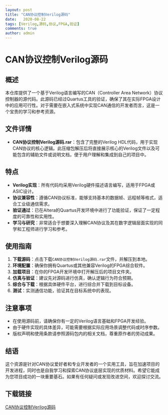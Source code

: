 ```yaml
---
layout: post
title: "CAN协议控制Verilog源码"
date:   2020-08-22
tags: [Verilog,源码,协议,FPGA,验证]
comments: true
author: admin
---
```

# CAN协议控制Verilog源码

## 概述

本仓库提供了一个基于Verilog语言编写的CAN（Controller Area Network）协议控制器的源代码。此源码已经过Quartus工具的验证，确保了其在实际FPGA设计中的应用可行性。对于需要在嵌入式系统中实现CAN通信的开发者而言，这是一个宝贵的学习和参考资源。

## 文件详情

- **CAN协议控制Verilog源码.rar**：包含了完整的Verilog HDL代码，用于实现CAN协议的核心逻辑。此压缩包解压后将直接展示核心的Verilog文件以及可能包含的辅助文件或说明文档，便于用户理解和集成到自己的项目中。

## 特点

- **Verilog实现**：所有代码均采用Verilog硬件描述语言编写，适用于FPGA或ASIC设计。
- **协议兼容性**：遵循CAN协议标准，能够支持基本的数据帧、远程帧等格式，适合工业级通信需求。
- **验证通过**：已在Altera的Quartus开发环境中进行了功能验证，保证了一定程度的可靠性和实用性。
- **学习与研究**：非常适合于想要深入理解CAN协议及其在数字逻辑层面实现的同学和工程师进行学习和参考。

## 使用指南

1. **下载源码**：点击下载`CAN协议控制Verilog源码.rar`文件，并解压到本地。
2. **环境配置**：确保你拥有Quartus或其他兼容Verilog的FPGA综合软件。
3. **加载项目**：在你的FPGA开发环境中打开解压后的项目文件夹。
4. **仿真与验证**：建议先对源码进行仿真，确认逻辑行为符合预期。
5. **综合与下载**：根据具体硬件平台，进行综合并下载到目标设备。
6. **测试**：实测通信功能，验证其在目标系统中的表现。

## 注意事项

- 在使用源码前，请确保你有一定的Verilog语言基础和FPGA开发经验。
- 由于硬件实现的具体差异，可能需要根据实际应用场景调整代码或时序参数。
- 版权声明和使用条款请参照源码包内的相关文档，尊重原作者的劳动成果。

## 结语

这个资源是针对CAN协议爱好者和专业开发者的一个实用工具，旨在加速项目的开发进程，同时也是自我学习和探索CAN协议底层实现的优质材料。希望它能成为您项目成功的一块重要基石。如果有任何疑问或发现改进空间，欢迎探讨交流。

## 下载链接

[CAN协议控制Verilog源码](https://pan.quark.cn/s/0c58037ab818)